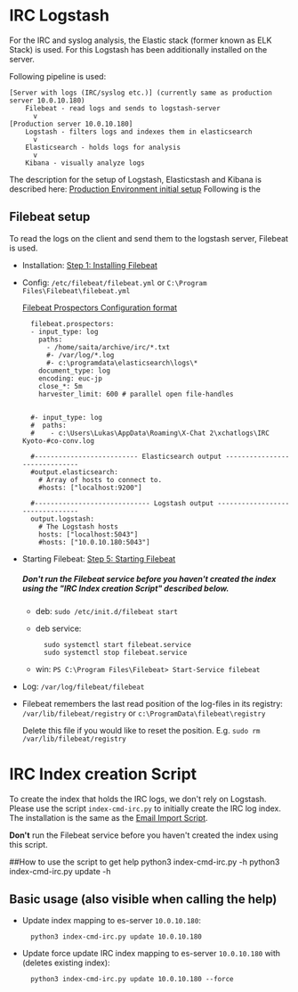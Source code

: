 # IRC Logstash

For the IRC and syslog analysis, the Elastic stack (former known as ELK Stack) is used. For this Logstash has been additionally installed on the server.

Following pipeline is used:

    [Server with logs (IRC/syslog etc.)] (currently same as production server 10.0.10.180) 
        Filebeat - read logs and sends to logstash-server
          v
    [Production server 10.0.10.180]
        Logstash - filters logs and indexes them in elasticsearch
          v
        Elasticsearch - holds logs for analysis
          v
        Kibana - visually analyze logs

The description for the setup of Logstash, Elasticstash and Kibana is described here: [Production Environment initial setup](/howler/doc/done/)
Following is the 

## Filebeat setup
To read the logs on the client and send them to the logstash server, Filebeat is used. 

* Installation: [Step 1: Installing Filebeat](https://www.elastic.co/guide/en/beats/filebeat/current/filebeat-installation.html)

* Config: `/etc/filebeat/filebeat.yml` or `C:\Program Files\Filebeat\filebeat.yml`

    [Filebeat Prospectors Configuration format](https://www.elastic.co/guide/en/beats/filebeat/current/configuration-filebeat-options.html)

        filebeat.prospectors:
        - input_type: log
          paths:
            - /home/saita/archive/irc/*.txt
            #- /var/log/*.log
            #- c:\programdata\elasticsearch\logs\*
          document_type: log
          encoding: euc-jp
          close_*: 5m
          harvester_limit: 600 # parallel open file-handles
          
        
        #- input_type: log
        #  paths:
        #    - c:\Users\Lukas\AppData\Roaming\X-Chat 2\xchatlogs\IRC Kyoto-#co-conv.log
            
        #-------------------------- Elasticsearch output ------------------------------
        #output.elasticsearch:
          # Array of hosts to connect to.
          #hosts: ["localhost:9200"]
            
        #----------------------------- Logstash output --------------------------------
        output.logstash:
          # The Logstash hosts
          hosts: ["localhost:5043"]
          #hosts: ["10.0.10.180:5043"]
          
* Starting Filebeat: [Step 5: Starting Filebeat](https://www.elastic.co/guide/en/beats/filebeat/current/filebeat-starting.html)
    
    ##### Don't run the Filebeat service before you haven't created the index using the "IRC Index creation Script" described below.

    * deb: `sudo /etc/init.d/filebeat start`
            
    * deb service:
    
            sudo systemctl start filebeat.service
            sudo systemctl stop filebeat.service
        
    * win: `PS C:\Program Files\Filebeat> Start-Service filebeat`
    
    
* Log: `/var/log/filebeat/filebeat`
    
* Filebeat remembers the last read position of the log-files in its registry: `/var/lib/filebeat/registry` or `c:\ProgramData\filebeat\registry`
    
    Delete this file if you would like to reset the position. E.g. `sudo rm /var/lib/filebeat/registry`

# IRC Index creation Script
To create the index that holds the IRC logs, we don't rely on Logstash. Please use the script `index-cmd-irc.py` to initially create the IRC log index.
The installation is the same as the [Email Import Script](/howler/doc/importscript/).

**Don't** run the Filebeat service before you haven't created the index using this script.

##How to use the script to get help
    python3 index-cmd-irc.py -h
    python3 index-cmd-irc.py update -h

## Basic usage (also visible when calling the help)
* Update index mapping to es-server `10.0.10.180`:

        python3 index-cmd-irc.py update 10.0.10.180
        
* Update force update IRC index mapping to es-server `10.0.10.180` with (deletes existing index):

        python3 index-cmd-irc.py update 10.0.10.180 --force
        
